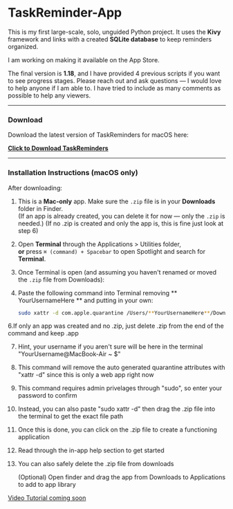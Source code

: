 # TaskReminder-App

This is my first large-scale, solo, unguided Python project. It uses the **Kivy** framework and links with a created **SQLite database** to keep reminders organized.

I am working on making it available on the App Store.

The final version is **1.18**, and I have provided 4 previous scripts if you want to see progress stages. Please reach out and ask questions — I would love to help anyone if I am able to. I have tried to include as many comments as possible to help any viewers.

---

### Download

Download the latest version of TaskReminders for macOS here:

[**Click to Download TaskReminders**](https://github.com/atimmeny27/TaskReminder-App/releases/latest/download/TaskReminders.app.zip)

---

### Installation Instructions (macOS only)

After downloading:

1. This is a **Mac-only** app. Make sure the `.zip` file is in your **Downloads** folder in Finder.  
   (If an app is already created, you can delete it for now — only the `.zip` is needed.)
   (If no .zip is created and only the app is, this is fine just look at step 6)

3. Open **Terminal** through the Applications > Utilities folder,  
   **or** press `⌘ (command) + Spacebar` to open Spotlight and search for **Terminal**.

4. Once Terminal is open (and assuming you haven't renamed or moved the `.zip` file from Downloads):

5. Paste the following command into Terminal removing ** YourUsernameHere ** and putting in your own:

   ```bash
   sudo xattr -d com.apple.quarantine /Users/**YourUsernameHere**/Downloads/TaskReminders.app.zip


 6.If only an app was created and no .zip, just delete .zip from the end of the command and keep .app

7. Hint, your username if you aren't sure will be here in the terminal "YourUsername@MacBook-Air ~ $"
10. This command will remove the auto generated quarantine attributes with "xattr -d" since this is only a web app right now
11. This command requires admin privelages through "sudo", so enter your password to confirm

12. Instead, you can also paste "sudo xattr -d" then drag the .zip file into the terminal to get the exact file path 
13. Once this is done, you can click on the .zip file to create a functioning application
14. Read through the in-app help section to get started
15. You can also safely delete the .zip file from downloads
   
    (Optional) Open finder and drag the app from Downloads to Applications to add to app library

[Video Tutorial coming soon]()
